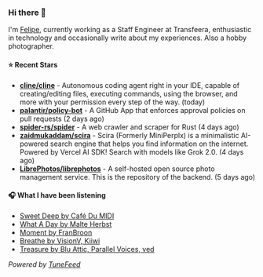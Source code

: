 ### Hi there 👋

I'm [Felipe](https://felipevm.com), currently working as a Staff Engineer at Transfeera, enthusiastic in technology and occasionally write about my experiences. Also a hobby photographer.

#### ⭐ Recent Stars
- **[cline/cline](https://github.com/cline/cline)** - Autonomous coding agent right in your IDE, capable of creating/editing files, executing commands, using the browser, and more with your permission every step of the way. (today)
- **[palantir/policy-bot](https://github.com/palantir/policy-bot)** - A GitHub App that enforces approval policies on pull requests (2 days ago)
- **[spider-rs/spider](https://github.com/spider-rs/spider)** - A web crawler and scraper for Rust (4 days ago)
- **[zaidmukaddam/scira](https://github.com/zaidmukaddam/scira)** - Scira (Formerly MiniPerplx) is a minimalistic AI-powered search engine that helps you find information on the internet. Powered by Vercel AI SDK! Search with models like Grok 2.0. (4 days ago)
- **[LibrePhotos/librephotos](https://github.com/LibrePhotos/librephotos)** - A self-hosted open source photo management service. This is the repository of the backend. (5 days ago)

#### 🎧 What I have been listening
- [Sweet Deep by Café Du MIDI](https://open.spotify.com/track/3m1sjvxkWaJOryPwpcck5A)
- [What A Day by Malte Herbst](https://open.spotify.com/track/6NPqQ9t8WV3NrxfEqlt1Lj)
- [Moment by FranBroon](https://open.spotify.com/track/5N0gYjiv1nM1Q7pg7PsgYZ)
- [Breathe by VisionV, Kiiwi](https://open.spotify.com/track/3UgUOY2mFLBueoiDuhC4m8)
- [Treasure by Blu Attic, Parallel Voices, ved](https://open.spotify.com/track/4TaeMT5Z7pKKIAVsWIJVBU)

_Powered by [TuneFeed](https://tunefeed.app?ref=github.com)_
